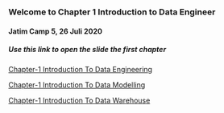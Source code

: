 ### Welcome to Chapter 1 Introduction to Data Engineer
#### Jatim Camp 5, 26 Juli 2020

##### Use this link to open the slide the first chapter
[Chapter-1 Introduction To Data Engineering](https://drive.google.com/file/d/1oihsk-mzUGlA0TQjs8xl0Gq7r4R1kkaf/view?usp=sharing)

[Chapter-1 Introduction To Data Modelling](https://drive.google.com/file/d/1pOA-ZVjN4J2ldiAiGNnIS-yYOMk0ixbF/view?usp=sharing)

[Chapter-1 Introduction To Data Warehouse](https://drive.google.com/file/d/1hkkRAXnXRULucgseyZDbFhXXAn3LU0y9/view?usp=sharing)
